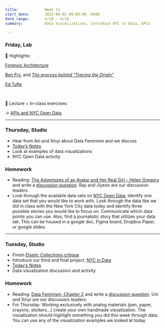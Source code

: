 ```yaml
---
title:            Week 11
start_date:       2023-04-01 00:00:00 -0500
date_range:       4/10 – 4/14
summary:          Data Visualizations, Introduce NYC in Data, APIs

---
```


### Friday, Lab

🪩 Highlights:

[Forensic Architecture](https://forensic-architecture.org/)

[Ben Fry](https://slate.com/technology/2011/08/ben-fry-s-information-design-work.html), and [_The process behind "Tracing the Origin"_](https://medium.com/@ben_fry/tracing-the-origin-65011dc20877)

[Ed Tufte](https://www.edwardtufte.com/tufte)

<br />

📝 Lecture + In-class exercises:

→ [APIs and NYC Open Data](https://www.dropbox.com/scl/fi/q2n2zq93jjqx12wsgegoq/Week-11-APIs-Registering-for-NYC-Data.paper?dl=0&rlkey=u3h1h2ccs7hmisluq1o2oz8nn)

---

### Thursday, Studio

- Hear from Avi and Xinyi about Data Feminism and we discuss
- [Today&rsquo;s Notes](https://paper.dropbox.com/doc/Parsons-Core-Interaction-S23-Week-11-Class-2--B2WX~XxGnH2Bc6pf2LDc3V~OAQ-7DEw6ujsXGdRey85kfxVj)
- Look at examples of data visualizations
- NYC Open Data activity


### Homework
- Reading: [The Adventures of an Avatar and Her Real Girl – Helen Gregory](https://cis23.labud.nyc/assets/readings/adventures-avatar-real-girl.pdf) and write a [discussion question](https://paper.dropbox.com/doc/Parsons-Core-Interaction-S23-Reading-Reflections--B2JqDKxq4aJ1a5zMCecip_q1AQ-xcAaUIV4Syfp3zmAR7IMi). Ray and Jiyeon are our discussion leaders.  
- Look through the available data sets on [NYC Open Data](https://opendata.cityofnewyork.us/), identify one data set that you would like to work with. Look through the data like we did in class with the New York City data today and identify three possible stories you would like to focus on. Communicate which data points you can use. Also, find a journalistic story that utilizes your data set. This can be housed in a google doc, Figma board, Dropbox Paper, or google slides.


---

### Tuesday, Studio

- Finish [Elastic Collections critique](https://paper.dropbox.com/doc/Core-2-Interaction-Week-10-Class-2-Elastic-Collection-Critique--B2LZ5qazBvSLy2ZFnKHX16iaAQ-0KlwEPA1DcPfqZsxzDxGC)
- Introduce our third and final project, [NYC in Data](../projects/nyc-data)
- [Today&rsquo;s Notes](https://paper.dropbox.com/doc/Parsons-Core-Interaction-S23-Week-11-Class-1--B2Jg9GuhVoiBoE1Q4XmmozpWAQ-vzMrrvhYnAacFOCSWZQ3l)
- Data visualization discussion and activity

### Homework
- Reading: [Data Feminism, Chapter 2](https://data-feminism.mitpress.mit.edu/pub/ei7cogfn/release/2?readingCollection=0cd867ef) and write a [discussion question](https://paper.dropbox.com/doc/Parsons-Core-Interaction-S23-Reading-Reflections--B2JqDKxq4aJ1a5zMCecip_q1AQ-xcAaUIV4Syfp3zmAR7IMi). Uvi and Xinyi are our discussion leaders.  
- For Thursday: Working exclusively with analog materials (pen, paper, crayons, stickers…) create your own handmade visualization. The visualization should highlight something you did this week through data. You can use any of the visualization examples we looked at today.